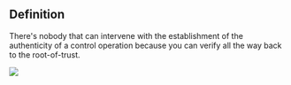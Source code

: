 ## Definition
There's nobody that can intervene with the establishment of the authenticity of a control operation because you can verify all the way back to the root-of-trust.

<img src="https://raw.githubusercontent.com/WebOfTrust/keri/main/images/ais.png" />